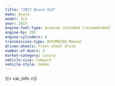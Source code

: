 ```yaml
---
title: "2017 Acura ILX"
make: Acura
model: ILX
year: 2017
engine-fuel-type: premium unleaded (recommended)
engine-hp: 201
engine-cylinders: 4
transmission-type: AUTOMATED_Manual
driven-wheels: Front wheel drive
number-of-doors: 4
market-category: Luxury
vehicle-size: Compact
vehicle-style: Sedan
---
```


{{< car_info >}}
